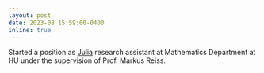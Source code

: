```yaml
---
layout: post
date: 2023-08 15:59:00-0400
inline: true
---
```

Started a position as [Julia](https://julialang.org/) research assistant at Mathematics Department at HU under the supervision of Prof. Markus Reiss. 


